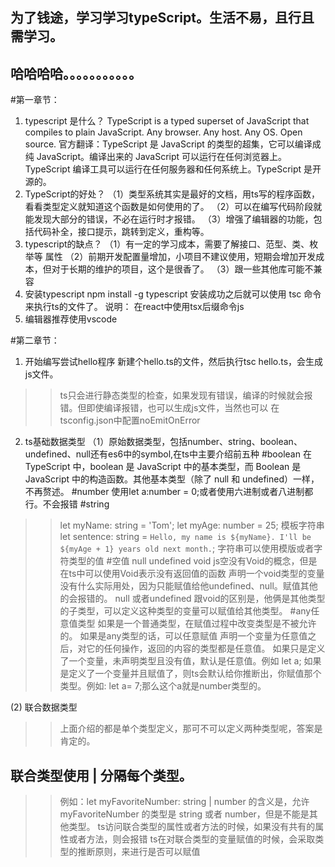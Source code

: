 ## 为了钱途，学习学习typeScript。生活不易，且行且需学习。
## 哈哈哈哈。。。。。。。。。。。

#第一章节：
1. typescript 是什么？
TypeScript is a typed superset of JavaScript that compiles to plain JavaScript. Any browser. Any host. Any OS. Open source.
官方翻译：TypeScript 是 JavaScript 的类型的超集，它可以编译成纯 JavaScript。编译出来的 JavaScript 可以运行在任何浏览器上。TypeScript 编译工具可以运行在任何服务器和任何系统上。TypeScript 是开源的。
2. TypeScript的好处？
（1）类型系统其实是最好的文档，用ts写的程序函数，看看类型定义就知道这个函数是如何使用的了。
（2）可以在编写代码阶段就能发现大部分的错误，不必在运行时才报错。
（3）增强了编辑器的功能，包括代码补全，接口提示，跳转到定义，重构等。
3. typescript的缺点？
（1）有一定的学习成本，需要了解接口、范型、类、枚举等 属性
（2）前期开发配置量增加，小项目不建议使用，短期会增加开发成本，但对于长期的维护的项目，这个是很香了。
（3）跟一些其他库可能不兼容
4.  安装typescript
 npm install -g typescript  安装成功之后就可以使用 tsc 命令来执行ts的文件了。
 说明： 在react中使用tsx后缀命令js
5. 编辑器推荐使用vscode

#第二章节：
1. 开始编写尝试hello程序
新建个hello.ts的文件，然后执行tsc hello.ts，会生成js文件。
>> ts只会进行静态类型的检查，如果发现有错误，编译的时候就会报错。但即使编译报错，也可以生成js文件，当然也可以
>> 在tsconfig.json中配置noEmitOnError
2. ts基础数据类型
 （1）原始数据类型，包括number、string、boolean、undefined、null还有es6中的symbol,在ts中主要介绍前五种
 #boolean
 在 TypeScript 中，boolean 是 JavaScript 中的基本类型，而 Boolean 是 JavaScript 中的构造函数。其他基本类型（除了 null 和 undefined）一样，不再赘述。
 #number
 使用let a:number = 0;或者使用六进制或者八进制都行。不会报错
 #string
>>let myName: string = 'Tom';
>>let myAge: number = 25;
>>模板字符串
>> let sentence: string = `Hello, my name is ${myName}.
>> I'll be ${myAge + 1} years old next month.`;
字符串可以使用模版或者字符类型的值
#空值 null undefined void
>>js空没有Void的概念，但是在ts中可以使用Void表示没有返回值的函数
>> 声明一个void类型的变量没有什么实际用处，因为只能赋值给他undefined、null。赋值其他的会报错的。
>> null 或者undefined 跟void的区别是，他俩是其他类型的子类型，可以定义这种类型的变量可以赋值给其他类型。
#any任意值类型
如果是一个普通类型，在赋值过程中改变类型是不被允许的。
如果是any类型的话，可以任意赋值
>> 声明一个变量为任意值之后，对它的任何操作，返回的内容的类型都是任意值。
>> 如果只是定义了一个变量，未声明类型且没有值，默认是任意值。例如 let a;
>> 如果是定义了一个变量并且赋值了，则ts会默认给你推断出，你赋值那个类型。例如: let a= 7;那么这个a就是number类型的。

(2) 联合数据类型
>> 上面介绍的都是单个类型定义，那可不可以定义两种类型呢，答案是肯定的。
## 联合类型使用 | 分隔每个类型。
>> 例如：let myFavoriteNumber: string | number 的含义是，允许 myFavoriteNumber 的类型是 string 或者 number，但是不能是其他类型。
>ts访问联合类型的属性或者方法的时候，如果没有共有的属性或者方法，则会报错
>ts在对联合类型的变量赋值的时候，会采取类型的推断原则，来进行是否可以赋值


